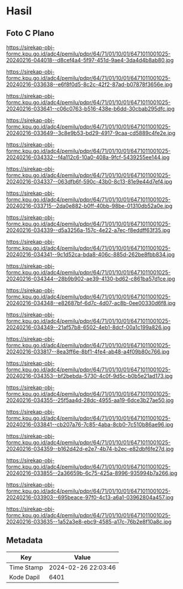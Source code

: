 # Hasil

## Foto C Plano

https://sirekap-obj-formc.kpu.go.id/adc4/pemilu/pdpr/64/71/01/10/01/6471011001025-20240216-044018--d8cef4a4-5f97-451d-9ae4-3da4d4b8ab80.jpg

https://sirekap-obj-formc.kpu.go.id/adc4/pemilu/pdpr/64/71/01/10/01/6471011001025-20240216-033638--e6f8f0d5-8c2c-42f2-87ad-b07878f3656e.jpg

https://sirekap-obj-formc.kpu.go.id/adc4/pemilu/pdpr/64/71/01/10/01/6471011001025-20240216-033641--c06c0763-b516-438e-b6dd-30cbab295dfc.jpg

https://sirekap-obj-formc.kpu.go.id/adc4/pemilu/pdpr/64/71/01/10/01/6471011001025-20240216-033649--3c8e9b53-bd29-4917-9caa-cd5889c4fe2e.jpg

https://sirekap-obj-formc.kpu.go.id/adc4/pemilu/pdpr/64/71/01/10/01/6471011001025-20240216-034332--f4a112c6-10a0-408a-9fcf-5439255ee144.jpg

https://sirekap-obj-formc.kpu.go.id/adc4/pemilu/pdpr/64/71/01/10/01/6471011001025-20240216-034337--063dfb6f-590c-43b0-8c13-81e9e44d7ef4.jpg

https://sirekap-obj-formc.kpu.go.id/adc4/pemilu/pdpr/64/71/01/10/01/6471011001025-20240216-033715--2da0e882-b0ff-40bb-98be-01310db52a0e.jpg

https://sirekap-obj-formc.kpu.go.id/adc4/pemilu/pdpr/64/71/01/10/01/6471011001025-20240216-034339--d5a3256a-157c-4e22-a7ec-f8eddff63f35.jpg

https://sirekap-obj-formc.kpu.go.id/adc4/pemilu/pdpr/64/71/01/10/01/6471011001025-20240216-034341--9c1d52ca-bda8-406c-885d-262be8fbb834.jpg

https://sirekap-obj-formc.kpu.go.id/adc4/pemilu/pdpr/64/71/01/10/01/6471011001025-20240216-034344--28b9b902-ae39-4130-bd62-c861ba57d1ce.jpg

https://sirekap-obj-formc.kpu.go.id/adc4/pemilu/pdpr/64/71/01/10/01/6471011001025-20240216-034348--e82687bf-6d7c-4d07-ac8b-0ee00330d6f8.jpg

https://sirekap-obj-formc.kpu.go.id/adc4/pemilu/pdpr/64/71/01/10/01/6471011001025-20240216-034349--21af57b8-6502-4eb1-8dcf-00a1c199a826.jpg

https://sirekap-obj-formc.kpu.go.id/adc4/pemilu/pdpr/64/71/01/10/01/6471011001025-20240216-033817--8ea3ff6e-8bf1-4fe4-ab48-a4f09b80c766.jpg

https://sirekap-obj-formc.kpu.go.id/adc4/pemilu/pdpr/64/71/01/10/01/6471011001025-20240216-034353--bf2bebda-5730-4c0f-9d5c-b0b5e21ad173.jpg

https://sirekap-obj-formc.kpu.go.id/adc4/pemilu/pdpr/64/71/01/10/01/6471011001025-20240216-034355--25f5aa4d-28dc-4955-aa19-6dce3b27ae50.jpg

https://sirekap-obj-formc.kpu.go.id/adc4/pemilu/pdpr/64/71/01/10/01/6471011001025-20240216-033841--cb207a76-7c85-4aba-8cb0-7c510b86ae96.jpg

https://sirekap-obj-formc.kpu.go.id/adc4/pemilu/pdpr/64/71/01/10/01/6471011001025-20240216-034359--b162d42d-e2e7-4b74-b2ec-e82dbf6fe27d.jpg

https://sirekap-obj-formc.kpu.go.id/adc4/pemilu/pdpr/64/71/01/10/01/6471011001025-20240216-033855--2a36659b-6c75-425a-8996-935994b7a266.jpg

https://sirekap-obj-formc.kpu.go.id/adc4/pemilu/pdpr/64/71/01/10/01/6471011001025-20240216-033903--695beace-97f0-4c13-a6a1-03962804a457.jpg

https://sirekap-obj-formc.kpu.go.id/adc4/pemilu/pdpr/64/71/01/10/01/6471011001025-20240216-033635--1a52a3e8-ebc9-4585-a17c-76b2e8f10a8c.jpg


## Metadata

| Key        | Value               |
| ---------- | ------------------- |
| Time Stamp | 2024-02-26 22:03:46 |
| Kode Dapil | 6401                |



